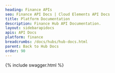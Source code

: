 ```yaml
---
heading: Finance APIs
seo: Finance API Docs | Cloud Elements API Docs
title: Platform Documentation
description: Finance Hub API Documentation.
layout: sidebarapidocs
apis: API Docs
platform: finance
breadcrumbs: /docs/hubs/hub-docs.html
parent: Back to Hub Docs
order: 90
---
```


{% include swagger.html %}
